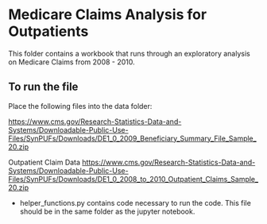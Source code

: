 # Medicare Claims Analysis for Outpatients
This folder contains a workbook that runs through an exploratory analysis
on Medicare Claims from 2008 - 2010.

## To run the file
Place the following files into the data folder:

https://www.cms.gov/Research-Statistics-Data-and-Systems/Downloadable-Public-Use-Files/SynPUFs/Downloads/DE1_0_2009_Beneficiary_Summary_File_Sample_20.zip

Outpatient Claim Data
https://www.cms.gov/Research-Statistics-Data-and-Systems/Downloadable-Public-Use-Files/SynPUFs/Downloads/DE1_0_2008_to_2010_Outpatient_Claims_Sample_20.zip

- helper_functions.py contains code necessary to run the code. This file 
should be in the same folder as the jupyter notebook.